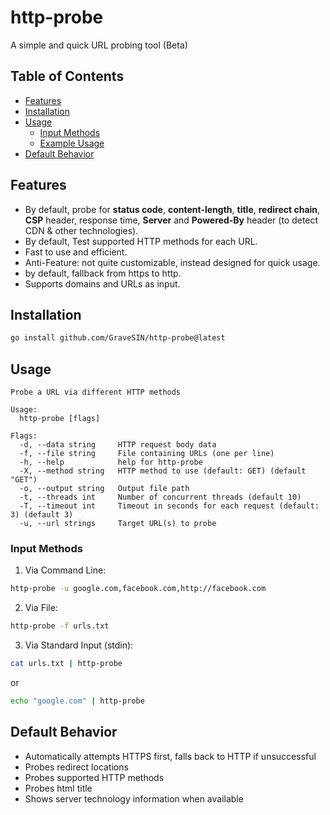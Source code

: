 # http-probe
A simple and quick URL probing tool (Beta)

## Table of Contents
- [Features](#features)
- [Installation](#installation)
- [Usage](#usage)
  - [Input Methods](#input-methods)
  - [Example Usage](#example-usage)
- [Default Behavior](#default-behavior)

## Features
- By default, probe for **status code**, **content-length**, **title**, **redirect chain**, **CSP** header, response time, **Server** and **Powered-By** header (to detect CDN & other technologies).
- By default, Test supported HTTP methods for each URL.
- Fast to use and efficient.
- Anti-Feature: not quite customizable, instead designed for quick usage.
- by default, fallback from https to http.
- Supports domains and URLs as input.

## Installation
```bash
go install github.com/GraveSIN/http-probe@latest
```

## Usage

```
Probe a URL via different HTTP methods

Usage:
  http-probe [flags]

Flags:
  -d, --data string     HTTP request body data
  -f, --file string     File containing URLs (one per line)
  -h, --help            help for http-probe
  -X, --method string   HTTP method to use (default: GET) (default "GET")
  -o, --output string   Output file path
  -t, --threads int     Number of concurrent threads (default 10)
  -T, --timeout int     Timeout in seconds for each request (default: 3) (default 3)
  -u, --url strings     Target URL(s) to probe
```

### Input Methods
1. Via Command Line:
```bash
http-probe -u google.com,facebook.com,http://facebook.com
```

2. Via File:
```bash
http-probe -f urls.txt
```

3. Via Standard Input (stdin):
```bash
cat urls.txt | http-probe
```
or
```bash
echo "google.com" | http-probe
```

## Default Behavior
- Automatically attempts HTTPS first, falls back to HTTP if unsuccessful
- Probes redirect locations
- Probes supported HTTP methods
- Probes html title
- Shows server technology information when available
